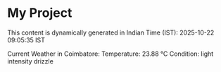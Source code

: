 # My Project

This content is dynamically generated in Indian Time (IST): 2025-10-22 09:05:35 IST


Current Weather in Coimbatore:
Temperature: 23.88 °C
Condition: light intensity drizzle
